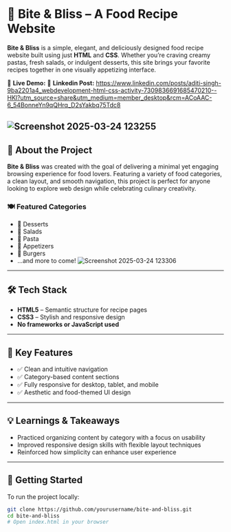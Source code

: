 # 🍔 Bite & Bliss – A Food Recipe Website

**Bite & Bliss** is a simple, elegant, and deliciously designed food recipe website built using just **HTML** and **CSS**. Whether you’re craving creamy pastas, fresh salads, or indulgent desserts, this site brings your favorite recipes together in one visually appetizing interface.

🔗 **Live Demo:** 
🔗 **Linkedin Post:** https://www.linkedin.com/posts/aditi-singh-9ba2201a4_webdevelopment-html-css-activity-7309836691685470210--HKl?utm_source=share&utm_medium=member_desktop&rcm=ACoAAC-6_54BonneYn9qQHrq_D2sYakbq75Tdc8

![Screenshot 2025-03-24 123255](https://github.com/user-attachments/assets/47e3f33a-dd1f-4be9-b7b2-9bf03e44948a)
---

## 🧁 About the Project

**Bite & Bliss** was created with the goal of delivering a minimal yet engaging browsing experience for food lovers. Featuring a variety of food categories, a clean layout, and smooth navigation, this project is perfect for anyone looking to explore web design while celebrating culinary creativity.

### 🍽️ Featured Categories

- 🍰 Desserts  
- 🥗 Salads  
- 🍝 Pasta  
- 🍕 Appetizers  
- 🍔 Burgers  
- ...and more to come!
![Screenshot 2025-03-24 123306](https://github.com/user-attachments/assets/39ac11a0-2247-4275-8019-aa664b72754a)
---

## 🛠️ Tech Stack

- **HTML5** – Semantic structure for recipe pages
- **CSS3** – Stylish and responsive design
- **No frameworks or JavaScript used**

---

## 🎯 Key Features

- ✅ Clean and intuitive navigation
- ✅ Category-based content sections
- ✅ Fully responsive for desktop, tablet, and mobile
- ✅ Aesthetic and food-themed UI design

---

## 💡 Learnings & Takeaways

- Practiced organizing content by category with a focus on usability
- Improved responsive design skills with flexible layout techniques
- Reinforced how simplicity can enhance user experience

---

## 🚀 Getting Started

To run the project locally:

```bash
git clone https://github.com/yourusername/bite-and-bliss.git
cd bite-and-bliss
# Open index.html in your browser



